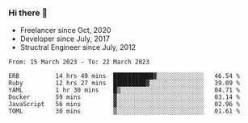 ### Hi there 👋

- Freelancer since Oct, 2020
- Developer since July, 2017
- Structral Engineer since July, 2012

<!--START_SECTION:waka-->

```text
From: 15 March 2023 - To: 22 March 2023

ERB          14 hrs 49 mins  ███████████▓░░░░░░░░░░░░░   46.54 %
Ruby         12 hrs 27 mins  █████████▓░░░░░░░░░░░░░░░   39.09 %
YAML         1 hr 30 mins    █▒░░░░░░░░░░░░░░░░░░░░░░░   04.71 %
Docker       59 mins         ▓░░░░░░░░░░░░░░░░░░░░░░░░   03.14 %
JavaScript   56 mins         ▓░░░░░░░░░░░░░░░░░░░░░░░░   02.96 %
TOML         30 mins         ▒░░░░░░░░░░░░░░░░░░░░░░░░   01.61 %
```

<!--END_SECTION:waka-->
